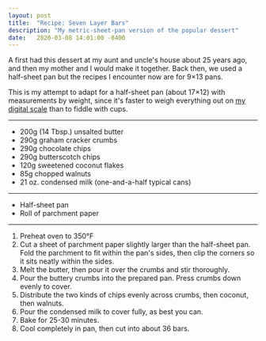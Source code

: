 ```yaml
---
layout: post
title:  "Recipe: Seven Layer Bars"
description: "My metric-sheet-pan version of the popular dessert"
date:   2020-03-08 14:01:00 -0400
---
```


A first had this dessert at my aunt and uncle's house about 25 years ago,
and then my mother and I would make it together. Back then, we used a half-sheet pan
but the recipes I encounter now are for 9&times;13 pans.

This is my attempt to adapt for a half-sheet pan (about 17&times;12) with measurements by weight, since
it's faster to weigh everything out on [my digital scale](https://www.amazon.com/MAESTRO-SCALE-8000g-AC-Adapter/dp/B00UR2TD9K)
than to fiddle with cups.

---

* 200g (14 Tbsp.) unsalted butter
* 290g graham cracker crumbs
* 290g chocolate chips
* 290g butterscotch chips
* 120g sweetened coconut flakes
* 85g chopped walnuts
* 21 oz. condensed milk (one-and-a-half typical cans)

---

* Half-sheet pan
* Roll of parchment paper

---

1. Preheat oven to 350&#176;F
1. Cut a sheet of parchment paper slightly larger than the half-sheet pan. Fold the parchment to fit within the pan's sides, then clip the corners so it sits neatly within the sides.
2. Melt the butter, then pour it over the crumbs and stir thoroughly.
3. Pour the buttery crumbs into the prepared pan. Press crumbs down evenly to cover.
4. Distribute the two kinds of chips evenly across crumbs, then coconut, then walnuts.
5. Pour the condensed milk to cover fully, as best you can.
6. Bake for 25-30 minutes.
7. Cool completely in pan, then cut into about 36 bars.